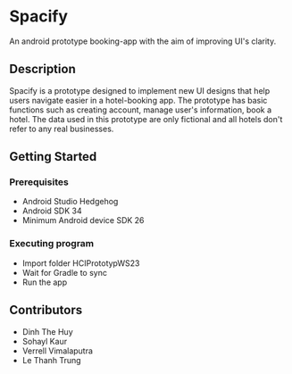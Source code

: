 # Spacify

An android prototype booking-app with the aim of improving UI's clarity.

## Description

Spacify is a prototype designed to implement new UI designs that help users navigate easier in a hotel-booking app. The prototype has basic functions such as creating account, manage user's information, book a hotel. The data used in this prototype are only fictional and all hotels don't refer to any real businesses. 

## Getting Started

### Prerequisites
* Android Studio Hedgehog
* Android SDK 34
* Minimum Android device SDK 26


### Executing program
* Import folder HCIPrototypWS23
* Wait for Gradle to sync
* Run the app 

## Contributors
* Dinh The Huy
* Sohayl Kaur
* Verrell Vimalaputra
* Le Thanh Trung
